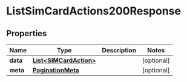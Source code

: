

# ListSimCardActions200Response


## Properties

| Name | Type | Description | Notes |
|------------ | ------------- | ------------- | -------------|
|**data** | [**List&lt;SIMCardAction&gt;**](SIMCardAction.md) |  |  [optional] |
|**meta** | [**PaginationMeta**](PaginationMeta.md) |  |  [optional] |



